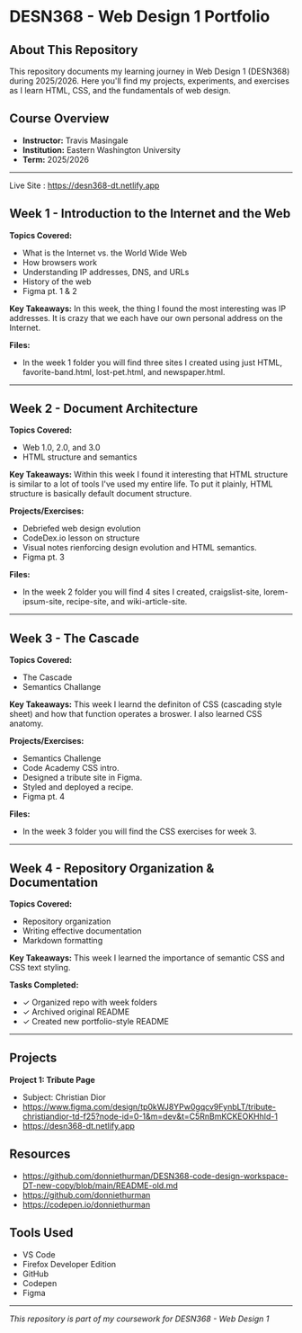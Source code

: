 # DESN368 - Web Design 1 Portfolio

## About This Repository

This repository documents my learning journey in Web Design 1 (DESN368) during 2025/2026. Here you'll find my projects, experiments, and exercises as I learn HTML, CSS, and the fundamentals of web design.

## Course Overview

- **Instructor:** Travis Masingale
- **Institution:** Eastern Washington University
- **Term:** 2025/2026

---
Live Site :  https://desn368-dt.netlify.app 

## Week 1 - Introduction to the Internet and the Web

**Topics Covered:**
- What is the Internet vs. the World Wide Web
- How browsers work
- Understanding IP addresses, DNS, and URLs
- History of the web
- Figma pt. 1 & 2

**Key Takeaways:**
In this week, the thing I found the most interesting was IP addresses. It is crazy that we each have our own personal address on the Internet. 

**Files:**
- In the week 1 folder you will find three sites I created using just HTML, favorite-band.html, lost-pet.html, and newspaper.html. 

---

## Week 2 - Document Architecture 

**Topics Covered:**
- Web 1.0, 2.0, and 3.0
- HTML structure and semantics

**Key Takeaways:**
Within this week I found it interesting that HTML structure is similar to a lot of tools I've used my entire life. To put it plainly, HTML structure is basically default document structure. 

**Projects/Exercises:**
- Debriefed web design evolution
- CodeDex.io lesson on structure
- Visual notes rienforcing design evolution and HTML semantics.
- Figma pt. 3

**Files:**
- In the week 2 folder you will find 4 sites I created, craigslist-site, lorem-ipsum-site, recipe-site, and wiki-article-site.

---

## Week 3 - The Cascade

**Topics Covered:**
- The Cascade
- Semantics Challange 

**Key Takeaways:**
This week I learnd the definiton of CSS (cascading style sheet) and how that function operates a broswer. I also learned CSS anatomy. 

**Projects/Exercises:**
- Semantics Challenge
- Code Academy CSS intro.
- Designed a tribute site in Figma.
- Styled and deployed a recipe.
- Figma pt. 4

**Files:**
- In the week 3 folder you will find the CSS exercises for week 3. 

---

## Week 4 - Repository Organization & Documentation

**Topics Covered:**
- Repository organization
- Writing effective documentation
- Markdown formatting

**Key Takeaways:**
This week I learned the importance of semantic CSS and CSS text styling. 

**Tasks Completed:**
- ✓ Organized repo with week folders
- ✓ Archived original README
- ✓ Created new portfolio-style README

---

## Projects
**Project 1: Tribute Page**
- Subject: Christian Dior
- https://www.figma.com/design/tp0kWJ8YPw0gqcv9FynbLT/tribute-christiandior-td-f25?node-id=0-1&m=dev&t=C5RnBmKCKEOKHhld-1
- https://desn368-dt.netlify.app


## Resources

- https://github.com/donniethurman/DESN368-code-design-workspace-DT-new-copy/blob/main/README-old.md
- https://github.com/donniethurman
- https://codepen.io/donniethurman

## Tools Used

- VS Code
- Firefox Developer Edition
- GitHub
- Codepen
- Figma

---

*This repository is part of my coursework for DESN368 - Web Design 1*
